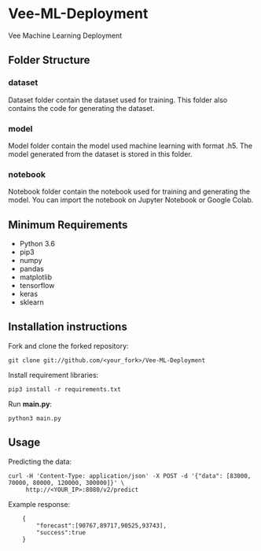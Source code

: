 # Vee-ML-Deployment
Vee Machine Learning Deployment

## Folder Structure
### dataset
Dataset folder contain the dataset used for training. This folder also contains the code for generating the dataset.

### model
Model folder contain the model used machine learning with format .h5. The model generated from the dataset is stored in this folder.

### notebook
Notebook folder contain the notebook used for training and generating the model. You can import the notebook on Jupyter Notebook or Google Colab.

## Minimum Requirements
- Python 3.6
- pip3
- numpy
- pandas
- matplotlib
- tensorflow
- keras
- sklearn

## Installation instructions
Fork and clone the forked repository:
```shell
git clone git://github.com/<your_fork>/Vee-ML-Deployment
```
Install requirement libraries:
```shell
pip3 install -r requirements.txt
```
Run **main.py**:
```shell
python3 main.py
```

## Usage
Predicting the data:
```
curl -H 'Content-Type: application/json' -X POST -d '{"data": [83000, 70000, 80000, 120000, 300000]}' \
     http://<YOUR_IP>:8080/v2/predict
```
Example response:
```
    {
        "forecast":[90767,89717,90525,93743],
        "success":true
    }
```